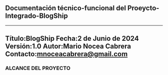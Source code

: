 ## Documentación técnico-funcional del Proeycto-Integrado-BlogShip
---------------------------------------------------------------
Título:BlogShip
Fecha:2 de Junio de 2024
Versión:1.0
Autor:Mario Nocea Cabrera
Contacto:mnoceacabrera@gmail.com
---------------------------------------------------------------
### ALCANCE DEL PROYECTO
